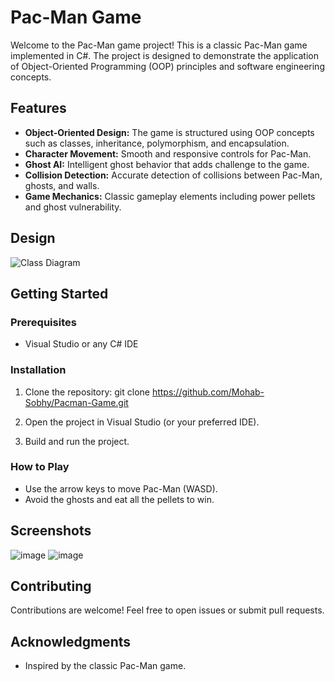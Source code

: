 # Pac-Man Game

Welcome to the Pac-Man game project! This is a classic Pac-Man game implemented in C#. The project is designed to demonstrate the application of Object-Oriented Programming (OOP) principles and software engineering concepts.

## Features

- **Object-Oriented Design:** The game is structured using OOP concepts such as classes, inheritance, polymorphism, and encapsulation.
- **Character Movement:** Smooth and responsive controls for Pac-Man.
- **Ghost AI:** Intelligent ghost behavior that adds challenge to the game.
- **Collision Detection:** Accurate detection of collisions between Pac-Man, ghosts, and walls.
- **Game Mechanics:** Classic gameplay elements including power pellets and ghost vulnerability.

## Design

![Class Diagram](https://github.com/Mohab-Sobhy/Pacman-Game/assets/132499733/defa0814-44fa-4e8e-b413-158421d9e0c5)

## Getting Started

### Prerequisites

- Visual Studio or any C# IDE

### Installation

1. Clone the repository:
   git clone https://github.com/Mohab-Sobhy/Pacman-Game.git

2. Open the project in Visual Studio (or your preferred IDE).

3. Build and run the project.

### How to Play

- Use the arrow keys to move Pac-Man (WASD).
- Avoid the ghosts and eat all the pellets to win.

## Screenshots

![image](https://github.com/Mohab-Sobhy/Pacman-Game/assets/132499733/657e4b33-d2c1-4c0b-962e-bff8cc59cc17)
![image](https://github.com/Mohab-Sobhy/Pacman-Game/assets/132499733/1c771f78-c0e7-465f-87cc-53ca0f6cb981)

## Contributing

Contributions are welcome! Feel free to open issues or submit pull requests.

## Acknowledgments

- Inspired by the classic Pac-Man game.
